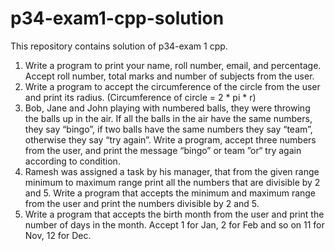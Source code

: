 # p34-exam1-cpp-solution
This repository contains solution of p34-exam 1 cpp. 
1.	Write a program to print your name, roll number, email, and percentage. Accept roll number, total marks and number of subjects from the user.
2.	Write a program to accept the circumference of the circle from the user and print its radius. (Circumference of circle  = 2 * pi * r)
3.	Bob, Jane and John playing with numbered balls, they were throwing the balls up in the air. If all the balls in the air have the same numbers, they say “bingo”, if two balls have the same numbers they say “team”, otherwise they say “try again”. Write a program, accept three numbers from the user, and print the message “bingo” or team ”or“ try again according to condition.
4.	Ramesh was assigned a task by his manager, that from the given range minimum to maximum range print all the numbers that are divisible by 2 and 5. Write a program that accepts the minimum and maximum range from the user and print the numbers divisible by 2 and 5.
5.	Write a program that accepts the birth month from the user and print the number of days in the month. Accept 1 for Jan, 2 for Feb and so on 11 for Nov, 12 for Dec.

